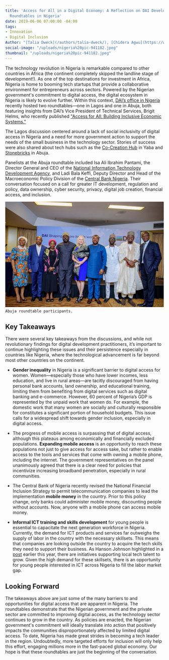 ```yaml
---
title: 'Access for All in a Digital Economy: A Reflection on DAI Development Matters
  Roundtables in Nigeria'
date: 2019-06-06 07:00:00 -04:00
tags:
- Innovation
- Digital Inclusion
Author: "[Talia Dweck](/authors/talia-dweck/), [Chidera Agwu](https://www.linkedin.com/in/chidera-agwu/)"
social-image: "/uploads/nigeria%20pic-941182.jpeg"
thumbnail: "/uploads/nigeria%20pic-941182.jpeg"
---
```


The technology revolution in Nigeria is remarkable compared to other countries in Africa (the continent completely skipped the landline stage of development!). As one of the top destinations for investment in Africa, Nigeria is home to booming tech startups that provide a collaborative environment for entrepreneurs across sectors. Powered by the Nigerian government's commitment to digital access, the digital ecosystem in Nigeria is likely to evolve further. Within this context, [DAI’s office in Nigeria](http://) recently hosted two roundtables—one in Lagos and one in Abuja, both featuring insights from DAI’s Vice President of Technical Services, Brigit Helms, who recently published ["Access for All: Building Inclusive  Economic Systems."](https://www.dai.com/news/access-for-all-dais-brigit-helms-launches-her-new-book-on-economic-inclusion)

<!--more-->

The Lagos discussion centered around a lack of social inclusivity of digital access in Nigeria and a need for more government action to support the needs of the small business in the technology sector. Stories of success were also shared about tech hubs such as the [Co-Creation Hub](https://cchubnigeria.com/) in Yaba and [Stonebricks](http://stonebrickshub.com/) in Abuja.

Panelists at the Abuja roundtable included Isa Ali Ibrahim Pantami, the Director General and CEO of the [National Information Technology Development Agency](https://nitda.gov.ng/nit/), and Ladi Bala Keffi, Deputy Director and Head of the Macroeconomic Policy Division of the [Central Bank Nigeria](https://www.cbn.gov.ng/). Their conversation focused on a call for greater IT development, regulation and policy, data ownership, cyber security, privacy, digital job creation, financial access, and inclusion.

![nigeria pic.jpeg](/uploads/nigeria%20pic.jpeg)`Abuja roundtable participants.`

## Key Takeaways

There were several key takeaways from the discussions, and while not revolutionary findings for digital development practitioners, it’s important to continue highlighting these issues and their persistence especially in countries like Nigeria, where the technological advancement is far beyond most other countries on the continent.

* **Gender inequality** in Nigeria is a significant barrier to digital access for women. Women—especially those who have lower incomes, less education, and live in rural areas—are tacitly discouraged from having personal bank accounts, land ownership, and educational training, limiting them from benefiting from digital services such as digital banking and e-commerce. However, 60 percent of Nigeria’s GDP is represented by the unpaid work that women do. For example, the domestic work that many women are socially and culturally responsible for constitutes a significant portion of household budgets. This issue calls for a widespread shift towards gender inclusion, especially in digital access.

* The progress of mobile access is surpassing that of digital access, although this plateaus among economically and financially excluded populations. **Expanding mobile access** is an opportunity to reach these populations not just to give access for access sake, but rather to enable access to the tools and services that come with owning a mobile phone, including the internet. The government representatives on the panel unanimously agreed that there is a clear need for policies that incentivize increasing broadband penetration, especially in rural communities.

* The Central Bank of Nigeria recently revised the National Financial Inclusion Strategy to permit telecommunication companies to lead the implementation **mobile money** in the country. Prior to this policy change, only banks could administer mobile money, discounting people without accounts. Now, anyone with a mobile phone can access mobile money.

* **Informal ICT training and skills development** for young people is essential to capacitate the next generation workforce in Nigeria. Currently, the demand for ICT products and services far outweighs the supply of labor in the country with the necessary skillsets. This means that companies are looking outside the country to acquire the tech skills they need to support their business. As Hanson Johnson highlighted in a [post](https://dai-global-digital.com/a-resolution-to-support-the-tech-sector-where-we-need-it-most.html) earlier this year,  there are initiatives supporting local tech talent to grow. Given the high demand for these skillsets, there is an opportunity for young people interested in ICT across Nigeria to fill the labor market gap.

## Looking Forward

The takeaways above are just some of the many barriers to and opportunities for digital access that are apparent in Nigeria. The roundtables demonstrate that the Nigerian government and the private sector are committed to improving digital access, as the technology sector continues to grow in the country. As policies are enacted, the Nigerian government's commitment will ideally translate into action that positively impacts the communities disproportionately affected by limited digital access. To date, Nigeria has made great strides in becoming a tech leader in the region. Undoubtedly, more targeted efforts for inclusion will only help this effort, engaging millions more in the fast-paced global economy. Our hope is that these roundtables are just the beginning of the conversation.